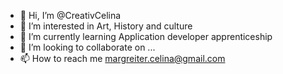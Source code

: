 - 👋 Hi, I’m @CreativCelina
- 👀 I’m interested in Art, History and culture
- 🌱 I’m currently learning Application developer apprenticeship
- 💞️ I’m looking to collaborate on ...
- 📫 How to reach me margreiter.celina@gmail.com

<!---
CreativCelina/CreativCelina is a ✨ special ✨ repository because its `README.md` (this file) appears on your GitHub profile.
You can click the Preview link to take a look at your changes.
--->
